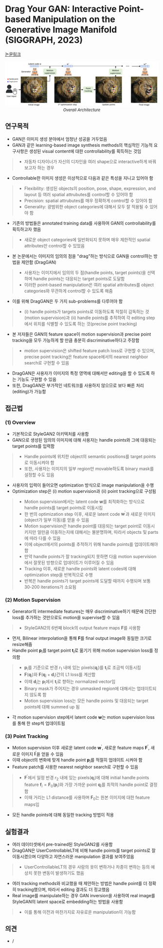 # Drag Your GAN: Interactive Point-based Manipulation on the Generative Image Manifold (SIGGRAPH, 2023)

[논문링크](https://arxiv.org/abs/2305.10973)

<p align="center">
    <img width="800" alt='fig1' src="./img/08_11_01.png?raw=true"></br>
    <em><font size=2>Overall Architecture</font></em>
</p>

## 연구목적
- GAN은 이미지 생성 분야에서 엄청난 성공을 거두었음
- GAN과 같은 learning-based image synthesis methods의 핵심적인 기능적 요구사항은 생성된 visual content에 대한 controllability를 획득하는 것임
> - 자동차 디자이너가 자신의 디자인을 여러 shape으로 interactive하게 바꿔보고자 하는 경우
- Controllable한 이미지 생성은 이상적으로 다음과 같은 특성을 지니고 있어야 함
> - Flexibility: 생성된 objects의 position, pose, shape, expression, and layout 등 여러 spatial attrubutes를 control할 수 있어야 함
> - Precision: spatial attrubutes를 매우 정확하게 control할 수 있어야 함
> - Generality: 광범위한 object categories에 대해서 모두 잘 적용될 수 있어야 함
- 기존의 방법들은 annotated training data를 사용하여 GAN의 controllability를 획득하고자 했음
> - 새로운 object categories에 일반화되지 못하며 매우 제한적인 spatial attributes만 control할 수 있었음
- 본 논문에서는 이미지의 임의의 점을 "drag"하는 방식으로 GAN을 control하는 방법을 제안함 (DragGAN)
> - 사용자는 이미지에서 임의의 두 점(handle points, target points)을 선택하며 handle points는 대응되는 target points로 도달함
> - 이러한 point-based manipulation은 여러 spatial attributes를 object categories와 무관하게 control할 수 있도록 해줌
- 이를 위해 DragGAN은 두 가지 sub-problems를 다루어야 함
> - (i) handle points가 targets points로 이동하도록 적절히 감독하는 것(motion supervision)과 (ii) handle points를 추적하여 각 editing step에서 위치를 식별할 수 있도록 하는 것(precise point tracking)
- 본 저자들은 GAN의 feature space이 motion supervision과 precise point tracking을 모두 가능하게 할 만큼 충분히 discriminative하다고 주장함
> - motion supervision은 shifted feature patch loss로 구현할 수 있으며, precise point tracking은 feature space에서의 nearest neighbor search로 구현할 수 있음
- DragGAN은 사용자가 이미지의 특정 영역에 대해서만 editing을 할 수 있도록 하는 기능도 구현할 수 있음
- 또한, DragGAN은 부가적인 네트워크를 사용하지 않으므로 보다 빠른 처리(editing)가 가능함

## 접근법
### (1) Overview
- 기본적으로 StyleGAN2 아키텍처를 사용함
- GAN으로 생성된 임의의 이미지에 대해 사용자는 handle points와 그에 대응되는 target points를 입력함
> - Handle points에 위치한 object의 semantic positions를 target points로 이동시켜야 함
> - 또한, 사용자는 이미지의 일부 region만 movable하도록 binary mask를 설정할 수도 있음
- 사용자의 입력이 들어오면 optimization 방식으로 image manipulation을 수행
- Optimization step은 (i) motion supervision과 (ii) point tracking으로 구성됨
> - Motion supervision에서는 latent code $\mathbf{w}$를 최적화하는 방식으로 handle points를 target points로 이동시킴
> - 한 번의 optimization step 이후, 새로운 latent code $\mathbf{w}^\prime$과 새로운 이미지(object가 일부 이동)를 얻을 수 있음
> - Motion supervision은 handle point를 대응되는 target point로 이동시키지만 얼만큼 이동하는지에 대해서는 불분명하며, 따라서 objects 및 parts에 따라 다를 수 있음
> - 이에 object에서의 points를 추적하기 위해 handle points를 업데이트해야 함
> - 만약 handle points가 잘 tracking되지 못하면 다음 motion supervision에서 잘못된 방향으로 업데이트가 이루어질 수 있음
> - Tracking 이후, 새로운 handle points와 latent codes에 대해 optimization step을 반복적으로 수행
> - 반복은 handle points가 target points에 도달할 때까지 수행되며 보통 30-200 iterations가 소요됨

### (2) Motion Supervision
- Generator의 intermediate features는 매우 discriminative하기 때문에 간단한 loss를 추가하는 것만으로도 motion을 supervise할 수 있음
> - StyleGAN2의 6번째 block의 output feature maps $\mathbf{F}$를 사용함
- 먼저, Bilinear interpolation을 통해 $\mathbf{F}$를 final output image와 동일한 크기로 resize해줌
- Handle point $\mathbf{p}_i$를 target point $\mathbf{t}_i$로 옮기기 위해 motion supervision loss를 정의함
> - $\mathbf{p}_i$를 기준으로 반경 $r_1$ 내에 있는 pixels($\mathbf{q}_i$)를 $\mathbf{t}_i$로 조금씩 이동시킴
> - $\mathbf{F}(\mathbf{q}_i)$와 $\mathbf{F}(\mathbf{q}_i + \mathbf{d}_i)$간의 L1 loss를 계산함
> - 이때 $\mathbf{d}_i$는 $\mathbf{p}_i$에서 $\mathbf{t}_i$로 향하는 normalized vector임
> - Binary mask가 주어지는 경우 unmasked region에 대해서는 업데이트되지 않도록 함
> - Motion supervision loss는 모든 handle points 및 대응되는 target points에 대해 summed up 됨
- 각 motion supervision step에서 latent code $\mathbf{w}$는 motion supervision loss를 통해 한 step씩 업데이트됨

### (3) Point Tracking
- Motion supervision 이후 새로운 latent code $\mathbf{w}^\prime$, 새로운 feature maps $\mathbf{F}^\prime$, 새로운 이미지 $\mathbf{I}^\prime$을 얻을 수 있음
- 이때 object의 변화에 맞게 handle point $\mathbf{p}_i$를 적절히 업데이트 시켜야 함
- Feature patch를 사용한 nearest neighbor search로 구현할 수 있음
> - $\mathbf{F}^\prime$에서 일정 반경 $r_2$ 내에 있는 pixels($\mathbf{q}_i$)에 대해 initial handle points feature $\mathbf{f}_i=\mathbf{F}_0(\mathbf{p}_i)$와 가장 가까운 point $\mathbf{q}_i$를 최적의 handle point로 결정함
> - 이때 거리는 L1 distance를 사용하며 $\mathbf{F}_0$는 원본 이미지에 대한 feature maps임
- 모든 handle points에 대해 동일한 tracking 방법이 적용

## 실험결과
- 여러 데이터셋에서 pre-trained된 StyleGAN2를 사용함
- DragGAN은 UserControllableLT에 비해 handle points를 target points로 잘 이동시켰으며 다양하고 자연스러운 manipulation 결과를 보여주었음
> - UserControllableLT의 경우 사람의 옷이 변하거나 차종이 변하는 등의 예상치 못한 변동이 발생하기도 했음
- 여러 tracking methods와 비교했을 때 제안하는 방법은 handle point를 더 정확히 tracking했으며, 따라서 editing 결과도 더 정교했음
- Real image를 manipulate하는 경우 GAN inversion을 사용하여 real image를 StyleGAN의 latent space로 embedding하는 방법을 사용함
> - 이를 통해 이전과 마찬가지로 자유로운 manipulation이 가능함

## 의견
- / 